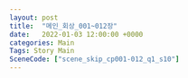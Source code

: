 ```yaml
---
layout: post
title:  "메인_회상_001~012장"
date:   2022-01-03 12:00:00 +0000
categories: Main
Tags: Story Main
SceneCode: ["scene_skip_cp001-012_q1_s10"]
---
```

